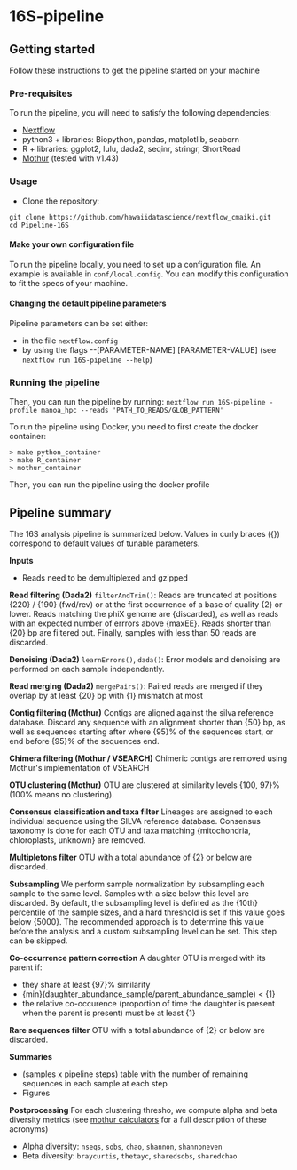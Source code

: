 # 16S-pipeline

## Getting started

Follow these instructions to get the pipeline started on your machine

### Pre-requisites

To run the pipeline, you will need to satisfy the following dependencies:

- [Nextflow](https://www.nextflow.io/docs/latest/getstarted.html)
- python3 + libraries: Biopython, pandas, matplotlib, seaborn
- R + libraries: ggplot2, lulu, dada2, seqinr, stringr, ShortRead
- [Mothur](https://github.com/mothur/mothur) (tested with v1.43) 

### Usage

- Clone the repository:
```
git clone https://github.com/hawaiidatascience/nextflow_cmaiki.git
cd Pipeline-16S
```

#### Make your own configuration file
To run the pipeline locally, you need to set up a configuration file. An example is available in `conf/local.config`.
You can modify this configuration to fit the specs of your machine.

#### Changing the default pipeline parameters

Pipeline parameters can be set either:
- in the file `nextflow.config`
- by using the flags --[PARAMETER-NAME] [PARAMETER-VALUE] (see `nextflow run 16S-pipeline --help`)

### Running the pipeline

Then, you can run the pipeline by running:
`nextflow run 16S-pipeline -profile manoa_hpc --reads 'PATH_TO_READS/GLOB_PATTERN'`

To run the pipeline using Docker, you need to first create the docker container:
```
> make python_container
> make R_container
> mothur_container
```

Then, you can run the pipeline using the docker profile

## Pipeline summary

The 16S analysis pipeline is summarized below. Values in curly braces ({}) correspond to default values of tunable parameters.

**Inputs**
- Reads need to be demultiplexed and gzipped

**Read filtering (Dada2)**
`filterAndTrim()`: Reads are truncated at positions {220} / {190} (fwd/rev) or at the first occurrence of a base of quality {2} or lower. Reads matching the phiX genome are {discarded}, as well as reads with an expected number of errrors above {maxEE}. Reads shorter than {20} bp are filtered out. Finally, samples with less than 50 reads are discarded.

**Denoising (Dada2)**
`learnErrors()`, `dada()`: Error models and denoising are performed on each sample independently.

**Read merging (Dada2)**
`mergePairs()`: Paired reads are merged if they overlap by at least {20} bp with {1} mismatch at most

**Contig filtering (Mothur)**
Contigs are aligned against the silva reference database. Discard any sequence with an alignment shorter than {50} bp, as well as sequences starting after where {95}% of the sequences start, or end before {95}% of the sequences end.

**Chimera filtering (Mothur / VSEARCH)**
Chimeric contigs are removed using Mothur's implementation of VSEARCH

**OTU clustering (Mothur)**
OTU are clustered at similarity levels {100, 97}% (100% means no clustering). 

**Consensus classification and taxa filter**
Lineages are assigned to each individual sequence using the SILVA reference database. Consensus taxonomy is done for each OTU and taxa matching {mitochondria, chloroplasts, unknown} are removed.

**Multipletons filter**
OTU with a total abundance of {2} or below are discarded.

**Subsampling**
We perform sample normalization by subsampling each sample to the same level. Samples with a size below this level are discarded. By default, the subsampling level is defined as the {10th} percentile of the sample sizes, and a hard threshold is set if this value goes below {5000}. The recommended approach is to determine this value before the analysis and a custom subsampling level can be set. This step can be skipped.

**Co-occurrence pattern correction**
A daughter OTU is merged with its parent if:
* they share at least {97}% similarity
* {min}(daughter\_abundance\_sample/parent\_abundance\_sample) < {1}
* the relative co-occurence (proportion of time the daughter is present when the parent is present) must be at least {1}

**Rare sequences filter**
OTU with a total abundance of {2} or below are discarded.

**Summaries**
- (samples x pipeline steps) table with the number of remaining sequences in each sample at each step
- Figures

**Postprocessing**
For each clustering thresho, we compute alpha and beta diversity metrics (see [mothur calculators](https://www.mothur.org/wiki/Calculators) for a full description of these acronyms)
- Alpha diversity: `nseqs`, `sobs`, `chao`, `shannon`, `shannoneven`
- Beta diversity: `braycurtis`, `thetayc`, `sharedsobs`, `sharedchao`
